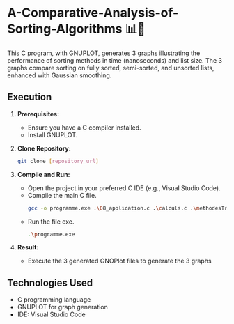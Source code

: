 # A-Comparative-Analysis-of-Sorting-Algorithms 📊🔄

This C program, with GNUPLOT, generates 3 graphs illustrating the performance of sorting methods in time (nanoseconds) and list size. The 3 graphs compare sorting on fully sorted, semi-sorted, and unsorted lists, enhanced with Gaussian smoothing.

## Execution

1. **Prerequisites:**
   - Ensure you have a C compiler installed.
   - Install GNUPLOT.

2. **Clone Repository:**
   ```bash
   git clone [repository_url]
   
3. **Compile and Run:**
   - Open the project in your preferred C IDE (e.g., Visual Studio Code).
   - Compile the main C file.
     ```bash
     gcc -o programme.exe .\08_application.c .\calculs.c .\methodesTri.c
   - Run the file exe.
     ```bash
     .\programme.exe
     
4. **Result:**
   - Execute the 3 generated GNOPlot files to generate the 3 graphs
   
  ## Technologies Used
- C programming language
- GNUPLOT for graph generation
- IDE: Visual Studio Code
